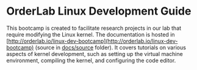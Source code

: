 # OrderLab Linux Development Guide
 
This bootcamp is created to facilitate research projects in our lab that
require modifying the Linux kernel.  The documentation is hosted in [http://orderlab.io/linux-dev-bootcamp](http://orderlab.io/linux-dev-bootcamp) 
(source in [docs/source](docs/source) folder). It covers tutorials
on various aspects of kernel development, such as setting up the virtual
machine environment, compiling the kernel, and configuring the code editor.
